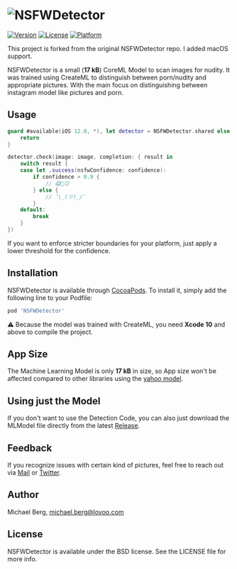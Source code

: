 # ![NSFWDetector](https://github.com/lovoo/NSFWDetector/blob/master/assets/header.png?raw=true)

[![Version](https://img.shields.io/cocoapods/v/NSFWDetector.svg?style=flat)](https://cocoapods.org/pods/NSFWDetector)
[![License](https://img.shields.io/cocoapods/l/NSFWDetector.svg?style=flat)](https://cocoapods.org/pods/NSFWDetector)
[![Platform](https://img.shields.io/cocoapods/p/NSFWDetector.svg?style=flat)](https://cocoapods.org/pods/NSFWDetector)

This project is forked from the original NSFWDetector repo. I added macOS support.
 
NSFWDetector is a small (**17 kB**) CoreML Model to scan images for nudity. It was trained using CreateML to distinguish between porn/nudity and appropriate pictures. With the main focus on distinguishing between instagram model like pictures and porn.

## Usage

```swift
guard #available(iOS 12.0, *), let detector = NSFWDetector.shared else {
    return
}

detector.check(image: image, completion: { result in
    switch result {
    case let .success(nsfwConfidence: confidence):
        if confidence > 0.9 {
            // 😱🙈😏
        } else {
            // ¯\_(ツ)_/¯
        }
    default:
        break
    }
})
```

If you want to enforce stricter boundaries for your platform, just apply a lower threshold for the confidence.

## Installation

NSFWDetector is available through [CocoaPods](https://cocoapods.org). To install
it, simply add the following line to your Podfile:

```ruby
pod 'NSFWDetector'
```

⚠️ Because the model was trained with CreateML, you need **Xcode 10** and above to compile the project.

## App Size

The Machine Learning Model is only **17 kB** in size, so App size won't be affected compared to other libraries using the [yahoo model](https://github.com/yahoo/open_nsfw).

## Using just the Model

If you don't want to use the Detection Code, you can also just download the MLModel file directly from the latest [Release](https://github.com/lovoo/NSFWDetector/releases).

## Feedback

If you recognize issues with certain kind of pictures, feel free to reach out via [Mail](mailto:michael.berg@lovoo.com) or [Twitter](https://twitter.com/LOVOOEng).

## Author

Michael Berg, [michael.berg@lovoo.com](mailto:michael.berg@lovoo.com)

## License

NSFWDetector is available under the BSD license. See the LICENSE file for more info.
